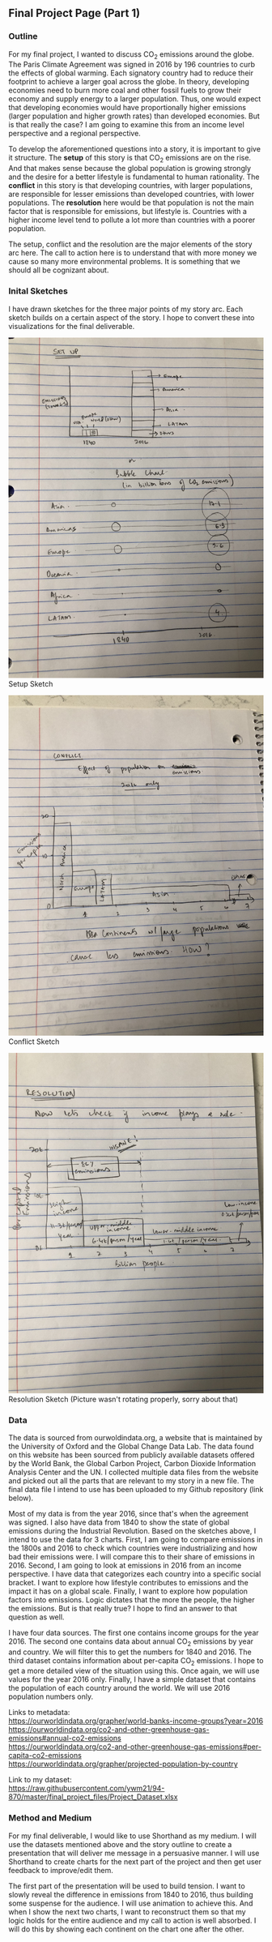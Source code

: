 ## Final Project Page (Part 1)  

### Outline  

For my final project, I wanted to discuss CO<sub>2</sub> emissions around the globe. The Paris Climate Agreement was signed in 2016 by 196 countries to curb the effects of global warming. Each signatory country had to reduce their footprint to achieve a larger goal across the globe. In theory, developing economies need to burn more coal and other fossil fuels to grow their economy and supply energy to a larger population. Thus, one would expect that developing economies would have proportionally higher emissions (larger population and higher growth rates) than developed economies. But is that really the case? I am going to examine this from an income level perspective and a regional perspective.  

To develop the aforementioned questions into a story, it is important to give it structure. The **setup** of this story is that CO<sub>2</sub> emissions are on the rise. And that makes sense because the global population is growing strongly and the desire for a better lifestyle is fundamental to human rationality. The **conflict** in this story is that developing countries, with larger populations, are responsible for lesser emissions than developed countries, with lower populations. The **resolution** here would be that population is not the main factor that is responsible for emissions, but lifestyle is. Countries with a higher income level tend to pollute a lot more than countries with a poorer population. 

The setup, conflict and the resolution are the major elements of the story arc here. The call to action here is to understand that with more money we cause so many more environmental problems. It is something that we should all be cognizant about.  

### Inital Sketches  

I have drawn sketches for the three major points of my story arc. Each sketch builds on a certain aspect of the story. I hope to convert these into visualizations for the final deliverable.

![SETUP](https://raw.githubusercontent.com/ywm21/94-870/master/final_project_files/setup_sketch.jpg)  
Setup Sketch  

![CONFLICT](https://raw.githubusercontent.com/ywm21/94-870/master/final_project_files/conflict_sketch.jpg)  
Conflict Sketch  

![RESOLUTION](https://raw.githubusercontent.com/ywm21/94-870/master/final_project_files/resolution_sketch.jpg)  
Resolution Sketch (Picture wasn't rotating properly, sorry about that)  

### Data  

The data is sourced from ourwoldindata.org, a website that is maintained by the University of Oxford and the Global Change Data Lab. The data found on this website has been sourced from publicly available datasets offered by the World Bank, the Global Carbon Project, Carbon Dioxide Information Analysis Center and the UN. I collected multiple data files from the website and picked out all the parts that are relevant to my story in a new file. The final data file I intend to use has been uploaded to my Github repository (link below).  

Most of my data is from the year 2016, since that's when the agreement was signed. I also have data from 1840 to show the state of global emissions during the Industrial Revolution. Based on the sketches above, I intend to use the data for 3 charts. First, I am going to compare emissions in the 1800s and 2016 to check which countries were industrializing and how bad their emissions were. I will compare this to their share of emissions in 2016. Second, I am going to look at emissions in 2016 from an income perspective. I have data that categorizes each country into a specific social bracket. I want to explore how lifestyle contributes to emissions and the impact it has on a global scale. Finally, I want to explore how population factors into emissions. Logic dictates that the more the people, the higher the emissions. But is that really true? I hope to find an answer to that question as well.

I have four data sources. The first one contains income groups for the year 2016. The second one contains data about annual CO<sub>2</sub> emissions by year and country. We will filter this to get the numbers for 1840 and 2016. The third dataset contains information about per-capita CO<sub>2</sub> emissions. I hope to get a more detailed view of the situation using this. Once again, we will use values for the year 2016 only. Finally, I have a simple dataset that contains the population of each country around the world. We will use 2016 population numbers only.  

Links to metadata:  
https://ourworldindata.org/grapher/world-banks-income-groups?year=2016  
https://ourworldindata.org/co2-and-other-greenhouse-gas-emissions#annual-co2-emissions  
https://ourworldindata.org/co2-and-other-greenhouse-gas-emissions#per-capita-co2-emissions  
https://ourworldindata.org/grapher/projected-population-by-country  

Link to my dataset:  
https://raw.githubusercontent.com/ywm21/94-870/master/final_project_files/Project_Dataset.xlsx

### Method and Medium  

For my final deliverable, I would like to use Shorthand as my medium. I will use the datasets mentioned above and the story outline to create a presentation that will deliver me message in a persuasive manner. I will use Shorthand to create charts for the next part of the project and then get user feedback to improve/edit them.  

The first part of the presentation will be used to build tension. I want to slowly reveal the difference in emissions from 1840 to 2016, thus building some suspense for the audience. I will use animation to achieve this. And when I show the next two charts, I want to reconstruct them so that my logic holds for the entire audience and my call to action is well absorbed. I will do this by showing each continent on the chart one after the other.  

